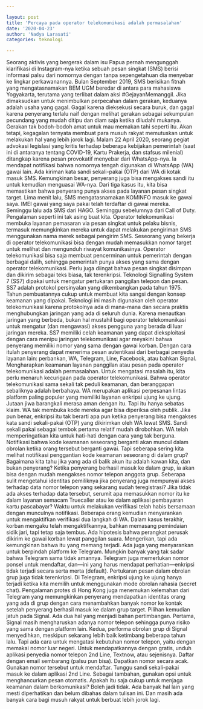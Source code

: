 ```yaml
--- 

layout: post 
title: 'Percaya pada operator telekomunikasi adalah permasalahan' 
date: '2020-04-23' 
author: 'Nadya Larasati'
categories: teknologi

---
```


Seorang aktivis yang bergerak dalam isu Papua pernah mengunggah klarifikasi di Instagram-nya ketika sebuah pesan singkat (SMS) berisi informasi palsu dari nomornya dengan tanpa sepengetahuan dia menyebar ke lingkar perkawanannya. Bulan September 2019, SMS berisikan fitnah yang mengatasnamakan BEM UGM beredar di antara para mahasiswa Yogyakarta, terutama yang terlibat dalam aksi #GejayanMemanggil.
Jika dimaksudkan untuk menimbulkan perpecahan dalam gerakan, keduanya adalah usaha yang gagal. Gagal karena dieksekusi secara buruk, dan gagal karena penyerang terlalu naif dengan melihat gerakan sebagai sekumpulan pecundang yang mudah ditipu dan diam saja ketika diludahi mukanya. Gerakan tak bodoh-bodoh amat untuk mau memakan tahi seperti itu.
Akan tetapi, kegagalan ternyata membuat para musuh rakyat memutuskan untuk melakukan hal yang lebih jorok lagi. Malam 22 April 2020, seorang pegiat advokasi legislasi yang kritis terhadap beberapa kebijakan pemerintah (saat ini di antaranya tentang COVID-19, Kartu Prakerja, dan stafsus milenial) ditangkap karena pesan provokatif menyebar dari WhatsApp-nya. Ia mendapat notifikasi bahwa nomornya tengah digunakan di WhatsApp (WA) gawai lain. Ada kiriman kata sandi sekali-pakai (OTP) dari WA di kotak masuk SMS. Kemungkinan besar, penyerang juga bisa mengakses sandi itu untuk kemudian menguasai WA-nya.
Dari tiga kasus itu, kita bisa memastikan bahwa penyerang punya akses pada layanan pesan singkat target.
Lima menit lalu, SMS mengatasnamakan KOMINFO masuk ke gawai saya. IMEI gawai yang saya pakai telah terdaftar di gawai mereka. Seminggu lalu ada SMS dari HAGO. Seminggu sebelumnya dari Call of Duty. Pengalaman seperti ini tak asing buat kita. Operator telekomunikasi membuka layanan pemasaran via pesan singkat untuk pelaku bisnis, termasuk memungkinkan mereka untuk dapat melakukan pengiriman SMS menggunakan nama merek sebagai pengirim SMS. Seseorang yang bekerja di operator telekomunikasi bisa dengan mudah memasukkan nomor target untuk melihat dan mengunduh riwayat komunikasinya. Operator telekomunikasi bisa saja membuat pencerminan untuk pemerintah dengan berbagai dalih, sehingga pemerintah punya akses yang sama dengan operator telekomunikasi. Perlu juga diingat bahwa pesan singkat disimpan dan dikirim sebagai teks biasa, tak terenkripsi.
Teknologi Signalling System 7 (SS7) dipakai untuk mengatur pertukaran panggilan telepon dan pesan. SS7 adalah protokol persinyalan yang dikembangkan pada tahun 1975. Tahun pembuatannya cukup untuk membuat kita sangsi dengan konsep keamanan yang dipakai. Teknologi ini masih digunakan oleh operator telekomunikasi karena protokolnya ada di mana-mana dan secara praktis menghubungkan jaringan yang ada di seluruh dunia. Karena menautkan jaringan yang berbeda, bukan hal mustahil bagi operator telekomunikasi untuk mengatur (dan mengawasi) akses pengguna yang berada di luar jaringan mereka.
SS7 memiliki celah keamanan yang dapat dieksploitasi dengan cara menipu jaringan telekomunikasi agar meyakini bahwa penyerang memiliki nomor yang sama dengan gawai korban. Dengan cara itulah penyerang dapat menerima pesan autentikasi dari berbagai penyedia layanan lain: perbankan, WA, Telegram, Line, Facebook, atau bahkan Signal.
Mengharapkan keamanan layanan panggilan atau pesan pada operator telekomunikasi adalah permasalahan. Untuk mengatasi masalah itu, kita perlu menaruh kecurigaan pada operator telekomunikasi. Bahwa operator telekomunikasi sama sekali tak peduli keamanan, dan beranggapan sebaliknya adalah berbahaya.
WA merupakan aplikasi perpesanan lintas platform paling populer yang memiliki layanan enkripsi ujung ke ujung. Jutaan jiwa barangkali merasa aman dengan itu. Tapi itu hanya sebatas klaim. WA tak membuka kode mereka agar bisa diperiksa oleh publik. Jika pun benar, enkripsi itu tak berarti apa pun ketika penyerang bisa mengakses kata sandi sekali-pakai (OTP) yang dikirimkan oleh WA lewat SMS. Sandi sekali pakai sebagai tembok pertama relatif mudah dirobohkan.
WA telah memperingatkan kita untuk hati-hati dengan cara yang tak berguna. Notifikasi bahwa kode keamanan seseorang berganti akan muncul dalam obrolan ketika orang tersebut berganti gawai. Tapi seberapa sering kita melihat notifikasi penggantian kode keamanan seseorang di dalam grup? Bagaimana kita tahu jika yang ada di balik akun itu adalah kawan kita, dan bukan penyerang? Ketika penyerang berhasil masuk ke dalam grup, ia akan bisa dengan mudah mengakses nomor telepon anggota grup. Seberapa sulit mengetahui identitas pemiliknya jika penyerang juga mempunyai akses terhadap data nomor telepon yang sekarang sudah teregistrasi? Jika tidak ada akses terhadap data tersebut, serumit apa memasukkan nomor itu ke dalam layanan semacam Truecaller atau ke dalam aplikasi pembayaran kartu pascabayar? Waktu untuk melakukan verifikasi telah habis bersamaan dengan munculnya notifikasi.
Beberapa orang kemudian menyarankan untuk mengaktifkan verifikasi dua langkah di WA. Dalam kasus terakhir, korban mengaku telah mengaktifkannya, bahkan memasang pemindaian sidik jari, tapi tetap saja tembus. Ada hipotesis bahwa perangkat perusak dikirim ke gawai korban lewat panggilan suara. Mengerikan, tapi ada kemungkinan bahwa itu yang memang terjadi.
Ada juga yang menyarankan untuk berpindah platform ke Telegram. Mungkin banyak yang tak sadar bahwa Telegram sama tidak amannya. Telegram juga memerlukan nomor ponsel untuk mendaftar, dan—ini yang harus mendapat perhatian—enkripsi tidak terjadi secara serta merta (default). Pertukaran pesan dalam obrolan grup juga tidak terenkripsi. Di Telegram, enkripsi ujung ke ujung hanya terjadi ketika kita memilih untuk menggunakan mode obrolan rahasia (secret chat). Pengalaman protes di Hong Kong juga menemukan kelemahan dari Telegram yang memungkinkan penyerang mendapatkan identitas orang yang ada di grup dengan cara menambahkan banyak nomor ke kontak setelah penyerang berhasil masuk ke dalam grup target.
Pilihan kemudian jatuh pada Signal. Ada dua hal yang menjadi bahan pertimbangan. Pertama, Signal masih mengharuskan adanya nomor telepon sehingga punya risiko yang sama dengan platform lain. Kedua, performa obrolan grup di Signal menyedihkan, meskipun sekarang lebih baik ketimbang beberapa tahun lalu. Tapi ada cara untuk mengatasi kebutuhan nomor telepon, yaitu dengan memakai nomor luar negeri. Untuk mendapatkannya dengan gratis, unduh aplikasi penyedia nomor telepon 2nd Line, Textnow, atau sejenisnya. Daftar dengan email sembarang (palsu pun bisa). Dapatkan nomor secara acak. Gunakan nomor tersebut untuk mendaftar. Tunggu sandi sekali-pakai masuk ke dalam aplikasi 2nd Line. Sebagai tambahan, gunakan opsi untuk menghancurkan pesan otomatis.
Apakah itu saja cukup untuk menjaga keamanan dalam berkomunikasi? Boleh jadi tidak. Ada banyak hal lain yang mesti diperhatikan dan belum dibahas dalam tulisan ini. Dan masih ada banyak cara bagi musuh rakyat untuk berbuat lebih jorok lagi.
